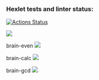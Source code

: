 ### Hexlet tests and linter status:
[![Actions Status](https://github.com/sadnst/frontend-project-44/workflows/hexlet-check/badge.svg)](https://github.com/sadnst/frontend-project-44/actions)

<a href="https://codeclimate.com/github/sadnst/frontend-project-44/maintainability"><img src="https://api.codeclimate.com/v1/badges/840d659aa2c907bf0a93/maintainability" /></a>

brain-even
<a href="https://asciinema.org/a/522314" target="_blank"><img src="https://asciinema.org/a/522314.svg" /></a>

brain-calc
<a href="https://asciinema.org/a/522315" target="_blank"><img src="https://asciinema.org/a/522315.svg" /></a>

brain-gcd
<a href="https://asciinema.org/a/522318" target="_blank"><img src="https://asciinema.org/a/522318.svg" /></a>